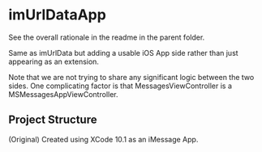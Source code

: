 # imUrlDataApp
See the overall rationale in the readme in the parent folder.

Same as imUrlData but adding a usable iOS App side rather than just appearing as an extension.

Note that we are not trying to share any significant logic between the two sides. One complicating factor is that MessagesViewController is a MSMessagesAppViewController.




## Project Structure

(Original) Created using XCode 10.1 as an iMessage App.
